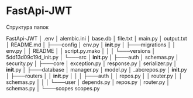 # FastApi-JWT

Структура папок

FastApi-JWT
│   .env
│   alembic.ini
│   base.db
│   file.txt
│   main.py
│   output.txt
│   README.md
│
├───config
│       env.py
│       __init__.py
│
├───migrations
│   │   env.py
│   │   README
│   │   script.py.mako
│   │
│   └───versions
│           5dd13d09c19d_init.py
│
└───src
    │   __init__.py
    │
    ├───auth
    │       schemas.py
    │       security.py
    │
    ├───core
    │       exception.py
    │       response.py
    │       serializer.py
    │       __init__.py
    │
    ├───database
    │       manager.py
    │       model.py
    │       _abcrepos.py
    │       __init__.py
    │
    ├───routers
    │   │   __init__.py
    │   │
    │   ├───auth
    │   │       repos.py
    │   │       router.py
    │   │       schemas.py
    │   │
    │   └───user
    │           depends.py
    │           repos.py
    │           router.py
    │           schemas.py
    │
    └───scopes
            scopes.py
